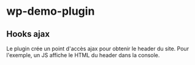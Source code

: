 # wp-demo-plugin

## Hooks ajax

Le plugin crée un point d'accès ajax pour obtenir le header du site.
Pour l'exemple, un JS affiche le HTML du header dans la console.